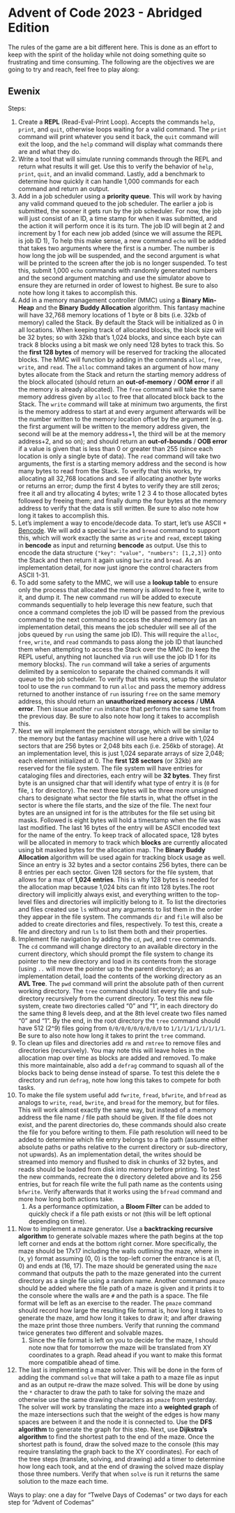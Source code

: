 # Advent of Code 2023 - Abridged Edition

The rules of the game are a bit different here. This is done as an effort to keep with the spirit of the holiday while not doing something quite so frustrating and time consuming.
The following are the objectives we are going to try and reach, feel free to play along:

## Ewenix

Steps:

1. Create a **REPL** (Read-Eval-Print Loop). Accepts the commands `help`, `print`, and `quit`, otherwise loops waiting for a valid command. The `print` command will print whatever you send it back, the `quit` command will exit the loop, and the `help` command will display what commands there are and what they do.
2. Write a tool that will simulate running commands through the REPL and return what results it will get. Use this to verify the behavior of `help`, `print`, `quit`, and an invalid command. Lastly, add a benchmark to determine how quickly it can handle 1,000 commands for each command and return an output.
3. Add in a job scheduler using a **priority queue**. This will work by having any valid command queued to the job scheduler. The earlier a job is submitted, the sooner it gets run by the job scheduler. For now, the job will just consist of an ID, a time stamp for when it was submitted, and the action it will perform once it is its turn. The job ID will begin at 2 and increment by 1 for each new job added (since we will assume the REPL is job ID 1), To help this make sense, a new command `echo` will be added that takes two arguments where the first is a number. The number is how long the job will be suspended, and the second argument is what will be printed to the screen after the job is no longer suspended. To test this, submit 1,000 `echo` commands with randomly generated numbers and the second argument matching and use the simulator above to ensure they are returned in order of lowest to highest. Be sure to also note how long it takes to accomplish this.
4. Add in a memory management controller (MMC) using a **Binary Min-Heap** and the **Binary** **Buddy Allocation** algorithm. This fantasy machine will have 32,768 memory locations of 1 byte or 8 bits (i.e. 32kb of memory) called the Stack. By default the Stack will be initialized as 0 in all locations. When keeping track of allocated blocks, the block size will be 32 bytes; so with 32kb that’s 1,024 blocks, and since each byte can track 8 blocks using a bit mask we only need 128 bytes to track this. So the **first 128 bytes** of memory will be reserved for tracking the allocated blocks. The MMC will function by adding in the commands `alloc`, `free`, `write`, and `read`. The `alloc` command takes an argument of how many bytes allocate from the Stack and return the starting memory address of the block allocated (should return an **out-of-memory** / **OOM** **error** if all the memory is already allocated). The `free` command will take the same memory address given by `alloc` to free that allocated block back to the Stack. The `write` command will take at minimum two arguments, the first is the memory address to start at and every argument afterwards will be the number written to the memory location offset by the argument (e.g. the first argument will be written to the memory address given, the second will be at the memory address+1, the third will be at the memory address+2, and so on); and should return an **out-of-bounds** / **OOB error** if a value is given that is less than 0 or greater than 255 (since each location is only a single byte of data). The `read` command will take two arguments, the first is a starting memory address and the second is how many bytes to read from the Stack. To verify that this works, try allocating all 32,768 locations and see if allocating another byte works or returns an error; dump the first 4 bytes to verify they are still zeros; free it all and try allocating 4 bytes; write 1 2 3 4 to those allocated bytes followed by freeing them; and finally dump the four bytes at the memory address to verify that the data is still written. Be sure to also note how long it takes to accomplish this.
5. Let’s implement a way to encode/decode data. To start, let’s use ASCII + [Bencode](https://en.wikipedia.org/wiki/Bencode). We will add a special `bwrite` and `bread` command to support this, which will work exactly the same as `write` and `read`, except taking in **bencode** as input and returning **bencode** as output. Use this to encode the data structure `{"key": "value", "numbers": [1,2,3]}` onto the Stack and then return it again using `bwrite` and `bread`. As an implementation detail, for now just ignore the control characters from ASCII 1-31.
6. To add some safety to the MMC, we will use a **lookup table** to ensure only the process that allocated the memory is allowed to free it, write to it, and dump it. The new command `run` will be added to execute commands sequentially to help leverage this new feature, such that once a command completes the job ID will be passed from the previous command to the next command to access the shared memory (as an implementation detail, this means the job scheduler will see all of the jobs queued by `run` using the same job ID). This will require the `alloc`, `free`, `write`, and `read` commands to pass along the job ID that launched them when attempting to access the Stack over the MMC (to keep the REPL useful, anything not launched via `run` will use the job ID 1 for its memory blocks). The `run` command will take a series of arguments delimited by a semicolon to separate the chained commands it will queue to the job scheduler. To verify that this works, setup the simulator tool to use the `run` command to run `alloc` and pass the memory address returned to another instance of `run` issuring `free` on the same memory address, this should return an **unauthorized memory access** / **UMA error**. Then issue another `run` instance that performs the same test from the previous day. Be sure to also note how long it takes to accomplish this.
7. Next we will implement the persistent storage, which will be similar to the memory but the fantasy machine will use here a drive with 1,024 sectors that are 256 bytes or 2,048 bits each (i.e. 256kb of storage). At an implementation level, this is just 1,024 separate arrays of size 2,048; each element initialized at 0. The **first 128 sectors** (or 32kb) are reserved for the file system. The file system will have entries for cataloging files and directories, each entry will be **32 bytes**. They first byte is an unsigned char that will identify what type of entry it is (`0` for file, `1` for directory). The next three bytes will be three more unsigned chars to designate what sector the file starts in, what the offset in the sector is where the file starts, and the size of the file. The next four bytes are an unsigned int for is the attributes for the file set using bit masks. Followed is eight bytes  will hold a timestamp when the file was last modified. The last 16 bytes of the entry will be ASCII encoded text for the name of the entry. To keep track of allocated space, 128 bytes will be allocated in memory to track  which **blocks** are currently allocated using bit masked bytes for the allocation map. The **Binary Buddy Allocation** algorithm will be used again for tracking block usage as well. Since an entry is 32 bytes and a sector contains 256 bytes, there can be 8 entries per each sector. Given 128 sectors for the file system, that allows for a max of **1,024 entries**. This is why 128 bytes is needed for the allocation map because 1,024 bits can fit into 128 bytes.The root directory will implicitly always exist, and everything written to the top-level files and directories will implicitly belong to it. To list the directories and files created use `ls` without any arguments to list them in the order they appear in the file system. The commands `dir` and `file` will also be added to create directories and files, respectively. To test this, create a file and directory and run `ls` to list them both and their properties.
8. Implement file navigation by adding the `cd`, `pwd`, and `tree` commands. The `cd` command will change directory to an available directory in the current directory, which should prompt the file system to change its pointer to the new directory and load in its contents from the storage (using `..` will move the pointer up to the parent directory); as an implementation detail, load the contents of the working directory as an **AVL Tree**. The `pwd` command will print the absolute path of then current working directory. The `tree` command should list every file and sub-directory recursively from the current directory. To test this new file system, create two directories called “0” and “1”, in each directory do the same thing 8 levels deep, and at the 8th level create two files named “0” and “1”. By the end, in the root directory the `tree` command should have 512 (2^9) files going from `0/0/0/0/0/0/0/0/0` to `1/1/1/1/1/1/1/1/1`. Be sure to also note how long it takes to print the `tree` command.
9. To clean up files and directories add `rm` and `rmtree` to remove files and directories (recursively). You may note this will leave holes in the allocation map over time as blocks are added and removed. To make this more maintainable, also add a `defrag` command to squash all of the blocks back to being dense instead of sparse. To test this delete the `0` directory and run `defrag`, note how long this takes to compete for both tasks.
10. To make the file system useful add `fwrite`, `fread`, `bfwrite`, and `bfread` as analogs to `write`, `read`, `bwrite`, and `bread` for the memory, but for files. This will work almost exactly the same way, but instead of a memory address the file name / file path should be given. If the file does not exist, and the parent directories do, these commands should also create the file for you before writing to them. File path resolution will need to be added to determine which file entry belongs to a file path (assume either absolute paths or paths relative to the current directory or sub-directory, not upwards). As an implementation detail, the writes should be streamed into memory and flushed to disk in chunks of 32 bytes, and reads should be loaded from disk into memory before printing. To test the new commands, recreate the `0` directory deleted above and its 256 entries, but for reach file write the full path name as the contents using `bfwrite`. Verify afterwards that it works using the `bfread` command and more how long both actions take.
    1. As a performance optimization, a **Bloom Filter** can be added to quickly check if a file path exists or not (this will be left optional depending on time).
11. Now to implement a maze generator. Use a **backtracking recursive algorithm** to generate solvable mazes where the path begins at the top left corner and ends at the bottom right corner. More specifically, the maze should be 17x17 including the walls outlining the maze, where in (x, y) format assuming (0, 0) is the top-left corner the entrance is at (1, 0) and ends at (16, 17). The maze should be generated using the `maze` command that outputs the path to the maze generated into the current directory as a single file using a random name. Another command `pmaze` should be added where the file path of a maze is given and it prints it to the console where the walls are `#` and the path is a space. The file format will be left as an exercise to the reader. The `pmaze` command should record how large the resulting file format is, how long it takes to generate the maze, amd how long it takes to draw it; and after drawing the maze print those three numbers. Verify that running the command twice generates two different and solvable mazes.
    1. Since the file format is left on you to decide for the maze, I should note now that for tomorrow the maze will be translated from XY coordinates to a graph. Read ahead if you want to make this format more compatible ahead of time.
12. The last is implementing a maze solver. This will be done in the form of adding the command `solve` that will take a path to a maze file as input and as an output re-draw the maze solved. This will be done by using the `*` character to draw the path to take for solving the maze and otherwise use the same drawing characters as `pmaze` from yesterday. The solver will work by translating the maze into a **weighted graph** of the maze intersections such that the weight of the edges is how many spaces are between it and the node it is connected to. Use the **DFS** **algorithm** to generate the graph for this step. Next, use **Dijkstra’s algorithm** to find the shortest path to the end of the maze. Once the shortest path is found, draw the solved maze to the console (this may require translating the graph back to the XY coordinates). For each of the tree steps (translate, solving, and drawing) add a timer to determine how long each took, and at the end of drawing the solved maze display those three numbers. Verify that when `solve` is run it returns the same solution to the maze each time.

Ways to play: one a day for “Twelve Days of Codemas” or two days for each step for “Advent of Codemas”
